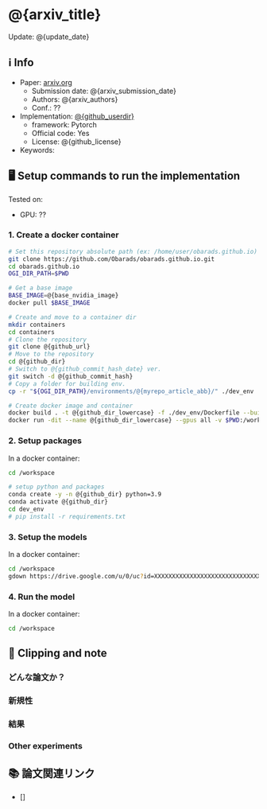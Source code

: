 # @{arxiv_title}

Update: @{update_date}

## ℹ️ Info
- Paper: [arxiv.org](@{arxiv_url})
  - Submission date: @{arxiv_submission_date}
  - Authors: @{arxiv_authors}
  - Conf.: ??
- Implementation: [@{github_userdir}](@{github_url})
  - framework: Pytorch
  - Official code: Yes
  - License: @{github_license}
- Keywords: 

## 🖥️ Setup commands to run the implementation
Tested on:
- GPU: ??

### 1. Create a docker container
```bash
# Set this repository absolute path (ex: /home/user/obarads.github.io)
git clone https://github.com/Obarads/obarads.github.io.git
cd obarads.github.io
OGI_DIR_PATH=$PWD

# Get a base image
BASE_IMAGE=@{base_nvidia_image}
docker pull $BASE_IMAGE

# Create and move to a container dir
mkdir containers
cd containers
# Clone the repository
git clone @{github_url}
# Move to the repository
cd @{github_dir}
# Switch to @{github_commit_hash_date} ver.
git switch -d @{github_commit_hash}
# Copy a folder for building env.
cp -r "${OGI_DIR_PATH}/environments/@{myrepo_article_abb}/" ./dev_env

# Create docker image and container
docker build . -t @{github_dir_lowercase} -f ./dev_env/Dockerfile --build-arg UID=$(id -u) --build-arg GID=$(id -g) --build-arg BASE_IMAGE=$BASE_IMAGE
docker run -dit --name @{github_dir_lowercase} --gpus all -v $PWD:/workspace @{github_dir_lowercase}
```

### 2. Setup packages
In a docker container:
```bash
cd /workspace

# setup python and packages
conda create -y -n @{github_dir} python=3.9
conda activate @{github_dir}
cd dev_env
# pip install -r requirements.txt
```

### 3. Setup the models
In a docker container:
```bash
cd /workspace
gdown https://drive.google.com/u/0/uc?id=XXXXXXXXXXXXXXXXXXXXXXXXXXXXXXXXXXX
```

### 4. Run the model
In a docker container:
```bash
cd /workspace
```

## 📝 Clipping and note
### どんな論文か？

### 新規性

### 結果

### Other experiments

## 📚 論文関連リンク
- [] 

